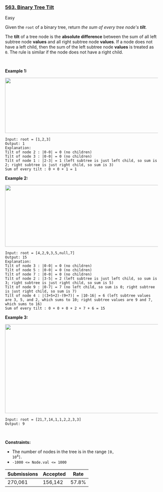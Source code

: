 ### [563. Binary Tree Tilt](https://leetcode.com/problems/binary-tree-tilt/)

Easy

Given the `` root `` of a binary tree, return _the sum of every tree node's __tilt__._

The __tilt__ of a tree node is the __absolute difference__ between the sum of all left subtree node __values__ and all right subtree node __values__. If a node does not have a left child, then the sum of the left subtree node __values__ is treated as `` 0 ``. The rule is similar if the node does not have a right child.

 

__Example 1:__

<img alt="" src="https://assets.leetcode.com/uploads/2020/10/20/tilt1.jpg" style="width: 712px; height: 182px;"/>

```
Input: root = [1,2,3]
Output: 1
Explanation: 
Tilt of node 2 : |0-0| = 0 (no children)
Tilt of node 3 : |0-0| = 0 (no children)
Tilt of node 1 : |2-3| = 1 (left subtree is just left child, so sum is 2; right subtree is just right child, so sum is 3)
Sum of every tilt : 0 + 0 + 1 = 1
```

__Example 2:__

<img alt="" src="https://assets.leetcode.com/uploads/2020/10/20/tilt2.jpg" style="width: 800px; height: 203px;"/>

```
Input: root = [4,2,9,3,5,null,7]
Output: 15
Explanation: 
Tilt of node 3 : |0-0| = 0 (no children)
Tilt of node 5 : |0-0| = 0 (no children)
Tilt of node 7 : |0-0| = 0 (no children)
Tilt of node 2 : |3-5| = 2 (left subtree is just left child, so sum is 3; right subtree is just right child, so sum is 5)
Tilt of node 9 : |0-7| = 7 (no left child, so sum is 0; right subtree is just right child, so sum is 7)
Tilt of node 4 : |(3+5+2)-(9+7)| = |10-16| = 6 (left subtree values are 3, 5, and 2, which sums to 10; right subtree values are 9 and 7, which sums to 16)
Sum of every tilt : 0 + 0 + 0 + 2 + 7 + 6 = 15
```

__Example 3:__

<img alt="" src="https://assets.leetcode.com/uploads/2020/10/20/tilt3.jpg" style="width: 800px; height: 293px;"/>

```
Input: root = [21,7,14,1,1,2,2,3,3]
Output: 9
```

 

__Constraints:__

*   The number of nodes in the tree is in the range <code>[0, 10<sup>4</sup>]</code>.
*   `` -1000 <= Node.val <= 1000 ``

| Submissions    | Accepted     | Rate   |
| -------------- | ------------ | ------ |
| 270,061 | 156,142 | 57.8% |
